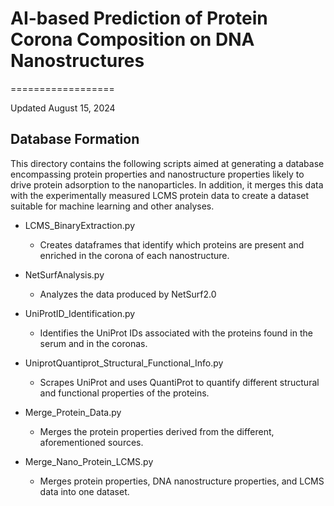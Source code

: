 # AI-based Prediction of Protein Corona Composition on DNA Nanostructures
==================

Updated August 15, 2024

## Database Formation

This directory contains the following scripts aimed at generating a database encompassing protein properties and nanostructure properties likely to drive protein adsorption to the nanoparticles. In addition, it merges this data with the experimentally measured LCMS protein data to create a dataset suitable for machine learning and other analyses.


- LCMS_BinaryExtraction.py
	- Creates dataframes that identify which proteins are present and enriched in the corona of each nanostructure.

- NetSurfAnalysis.py
	- Analyzes the data produced by NetSurf2.0

- UniProtID_Identification.py
	- Identifies the UniProt IDs associated with the proteins found in the serum and in the coronas.

- UniprotQuantiprot_Structural_Functional_Info.py
	- Scrapes UniProt and uses QuantiProt to quantify different structural and functional properties of the proteins.

- Merge_Protein_Data.py
	- Merges the protein properties derived from the different, aforementioned sources.

- Merge_Nano_Protein_LCMS.py
	- Merges protein properties, DNA nanostructure properties, and LCMS data into one dataset.

 

